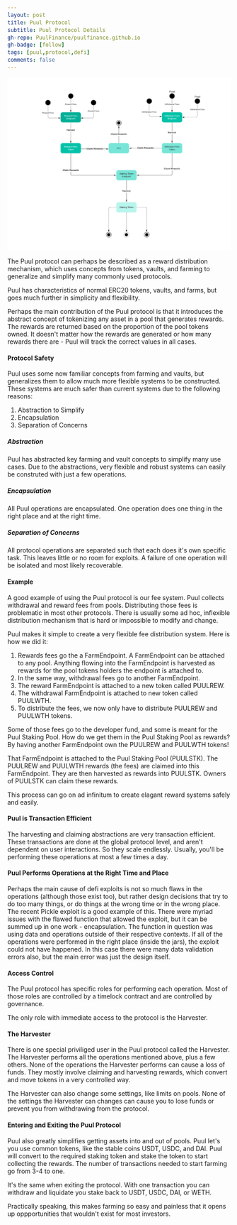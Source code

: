 ```yaml
---
layout: post
title: Puul Protocol
subtitle: Puul Protocol Details
gh-repo: PuulFinance/puulfinance.github.io
gh-badge: [follow]
tags: [puul,protocol,defi]
comments: false
---
```


![Fees](/assets/img/Fees.png)

The Puul protocol can perhaps be described as a reward distribution mechanism, which uses concepts from tokens, vaults, and farming to generalize and simplify
many commonly used protocols.

Puul has characteristics of normal ERC20 tokens, vaults, and farms, but goes much further in simplicity and flexibility.

Perhaps the main contribution of the Puul protocol is that it introduces the abstract concept of tokenizing any asset in a pool that generates rewards. 
The rewards are returned based on the proportion of the pool tokens owned. It doesn't matter how the rewards are generated or how many rewards there
are - Puul will track the correct values in all cases.

#### Protocol Safety

Puul uses some now familiar concepts from farming and vaults, but generalizes them to allow much more flexible systems to be constructed. These systems are
much safer than current systems due to the following reasons:

1. Abstraction to Simplify
2. Encapsulation 
2. Separation of Concerns

##### Abstraction

Puul has abstracted key farming and vault concepts to simplify many use cases. Due to the abstractions, very flexible and robust systems can easily be 
construted with just a few operations.

##### Encapsulation

All Puul operations are encapsulated. One operation does one thing in the right place and at the right time.

##### Separation of Concerns

All protocol operations are separated such that each does it's own specific task. This leaves little or no room for exploits. A failure of one 
operation will be isolated and most likely recoverable.

#### Example

A good example of using the Puul protocol is our fee system. Puul collects withdrawal and reward fees from pools. Distributing those fees is problematic
in most other protocols. There is usually some ad hoc, inflexible distribution mechanism that is hard or impossible to modify and change. 

Puul makes it simple to create a very flexible fee distribution system. Here is how we did it:

1. Rewards fees go the a FarmEndpoint. A FarmEndpoint can be attached to any pool. Anything flowing into the FarmEndpoint is harvested 
as rewards for the pool tokens holders the endpoint is attached to.
2. In the same way, withdrawal fees go to another FarmEndpoint.
3. The reward FarmEndpoint is attached to a new token called PUULREW.
4. The withdrawal FarmEndpoint is attached to new token called PUULWTH.
5. To distribute the fees, we now only have to distribute PUULREW and PUULWTH tokens.

Some of those fees go to the developer fund, and some is meant for the Puul Staking Pool. How do we get them in the Puul Staking Pool as rewards?
By having another FarmEndpoint own the PUULREW and PUULWTH tokens!

That FarmEndpoint is attached to the Puul Staking Pool (PUULSTK). The PUULREW and PUULWTH rewards (the fees) are claimed into this 
FarmEndpoint. They are then harvested as rewards into PUULSTK. Owners of PUULSTK can claim these rewards.

This process can go on ad infinitum to create elagant reward systems safely and easily.

#### Puul is Transaction Efficient

The harvesting and claiming abstractions are very transaction efficient. These transactions are done at the global protocol level, and aren't dependent on
user interactions. So they scale endlessly. Usually, you'll be performing these operations at most a few times a day.

#### Puul Performs Operations at the Right Time and Place

Perhaps the main cause of defi exploits is not so much flaws in the operations (although those exist too), but rather design decisions 
that try to do too many things, or do things at the wrong time or in the wrong place. The recent Pickle exploit is a good example of
this. There were myriad issues with the flawed function that allowed the exploit, but it can be summed up in one work - encapsulation.
The function in question was using data and operations outside of their respective contexts. If all of the operations were performed 
in the right place (inside the jars), the exploit could not have happened. In this case there were many data validation errors also, but
the main error was just the design itself.

#### Access Control

The Puul protocol has specific roles for performing each operation. Most of those roles are controlled by a timelock contract and are
controlled by governance.

The only role with immediate access to the protocol is the Harvester.

#### The Harvester

There is one special priviliged user in the Puul protocol called the Harvester. The Harvester performs all the operations mentioned above,
plus a few others. None of the operations the Harvester performs can cause a loss of funds. They mostly involve claiming and harvesting rewards,
which convert and move tokens in a very controlled way. 

The Harvester can also change some settings, like limits on pools. None of the settings the Harvester can changes can cause you to lose funds or prevent
you from withdrawing from the protocol.

#### Entering and Exiting the Puul Protocol

Puul also greatly simplifies getting assets into and out of pools. Puul let's you use common tokens, like the stable coins USDT, USDC, and DAI. Puul will convert
to the required staking token and stake the token to start collecting the rewards. The number of transactions needed to start farming go from
3-4 to one.

It's the same when exiting the protocol. With one transaction you can withdraw and liquidate you stake back to USDT, USDC, DAI, or WETH.

Practically speaking, this makes farming so easy and painless that it opens up oppportunities that wouldn't exist for most investors.


